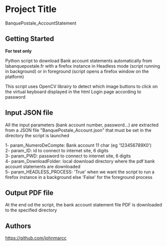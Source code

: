 # Project Title
BanquePostale_AccountStatement

## Getting Started

__For test only__

Python script to download Bank account statements automatically from labanquepostale.fr with a firefox instance in Headless mode (script running in background) or in foreground (script opens a firefox window on the platform)

This script uses OpenCV librairy to detect which image buttons to click on the virtual keyboard displayed in the html Login page according to 
password

## Input JSON file
All the input parameters (bank account number, password...) are extracted from a JSON file "BanquePostale_Account.json" that must be set in the directory the script is launched

1- param_NumeroDeCompte: Bank account 11 char (eg '123456789X0') <br/>
2- param_ID: id to connect to internet site, 6 digits <br/>
3- param_PWD: password to connect to internet site, 6 digits <br/>
4- param_DownloadFolder: local download directory where the pdf bank account statements are downloaded <br/>
5- param_HEADLESS_PROCESS: 'True' when we want the script to run a firefox instance in a background else 'False' for the foreground process

## Output PDF file
At the end od the script, the bank account statement file PDF is downloaded to the specified directory

## Authors

https://github.com/johnmarcc

